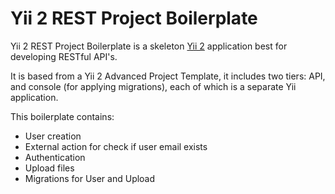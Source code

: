 Yii 2 REST Project Boilerplate
==============================

Yii 2 REST Project Boilerplate is a skeleton [Yii 2](http://www.yiiframework.com/) application best for
developing RESTful API's.

It is based from a Yii 2 Advanced Project Template, it includes two tiers: API, and console (for applying migrations), each of which
is a separate Yii application.

This boilerplate contains:
  * User creation
  * External action for check if user email exists
  * Authentication
  * Upload files
  * Migrations for User and Upload